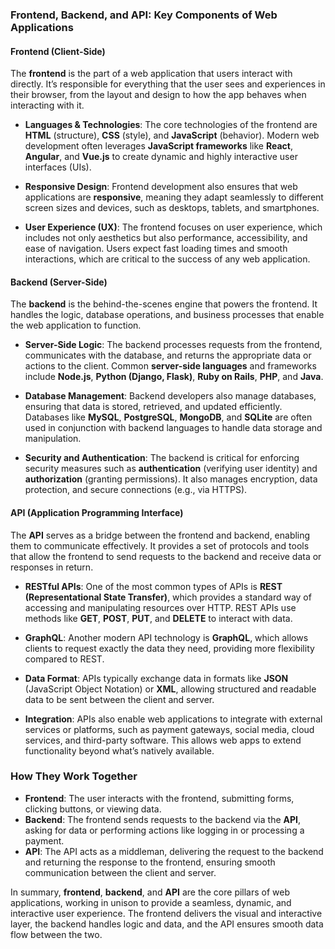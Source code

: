 ### Frontend, Backend, and API: Key Components of Web Applications

#### **Frontend (Client-Side)**
The **frontend** is the part of a web application that users interact with directly. It’s responsible for everything that the user sees and experiences in their browser, from the layout and design to how the app behaves when interacting with it.

- **Languages & Technologies**: The core technologies of the frontend are **HTML** (structure), **CSS** (style), and **JavaScript** (behavior). Modern web development often leverages **JavaScript frameworks** like **React**, **Angular**, and **Vue.js** to create dynamic and highly interactive user interfaces (UIs).
  
- **Responsive Design**: Frontend development also ensures that web applications are **responsive**, meaning they adapt seamlessly to different screen sizes and devices, such as desktops, tablets, and smartphones.

- **User Experience (UX)**: The frontend focuses on user experience, which includes not only aesthetics but also performance, accessibility, and ease of navigation. Users expect fast loading times and smooth interactions, which are critical to the success of any web application.

#### **Backend (Server-Side)**
The **backend** is the behind-the-scenes engine that powers the frontend. It handles the logic, database operations, and business processes that enable the web application to function.

- **Server-Side Logic**: The backend processes requests from the frontend, communicates with the database, and returns the appropriate data or actions to the client. Common **server-side languages** and frameworks include **Node.js**, **Python (Django, Flask)**, **Ruby on Rails**, **PHP**, and **Java**.

- **Database Management**: Backend developers also manage databases, ensuring that data is stored, retrieved, and updated efficiently. Databases like **MySQL**, **PostgreSQL**, **MongoDB**, and **SQLite** are often used in conjunction with backend languages to handle data storage and manipulation.

- **Security and Authentication**: The backend is critical for enforcing security measures such as **authentication** (verifying user identity) and **authorization** (granting permissions). It also manages encryption, data protection, and secure connections (e.g., via HTTPS).

#### **API (Application Programming Interface)**
The **API** serves as a bridge between the frontend and backend, enabling them to communicate effectively. It provides a set of protocols and tools that allow the frontend to send requests to the backend and receive data or responses in return.

- **RESTful APIs**: One of the most common types of APIs is **REST (Representational State Transfer)**, which provides a standard way of accessing and manipulating resources over HTTP. REST APIs use methods like **GET**, **POST**, **PUT**, and **DELETE** to interact with data.
  
- **GraphQL**: Another modern API technology is **GraphQL**, which allows clients to request exactly the data they need, providing more flexibility compared to REST.

- **Data Format**: APIs typically exchange data in formats like **JSON** (JavaScript Object Notation) or **XML**, allowing structured and readable data to be sent between the client and server.

- **Integration**: APIs also enable web applications to integrate with external services or platforms, such as payment gateways, social media, cloud services, and third-party software. This allows web apps to extend functionality beyond what’s natively available.

### How They Work Together
- **Frontend**: The user interacts with the frontend, submitting forms, clicking buttons, or viewing data.
- **Backend**: The frontend sends requests to the backend via the **API**, asking for data or performing actions like logging in or processing a payment.
- **API**: The API acts as a middleman, delivering the request to the backend and returning the response to the frontend, ensuring smooth communication between the client and server.

In summary, **frontend**, **backend**, and **API** are the core pillars of web applications, working in unison to provide a seamless, dynamic, and interactive user experience. The frontend delivers the visual and interactive layer, the backend handles logic and data, and the API ensures smooth data flow between the two.
